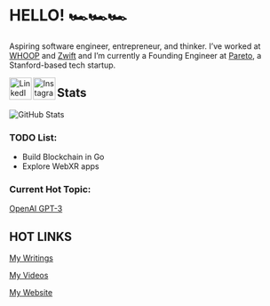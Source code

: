 <!--
**nicoledanuwidjaja/nicoledanuwidjaja** is a ✨ _special_ ✨ repository because its `README.md` (this file) appears on your GitHub profile.

Here are some ideas to get you started:

- 🔭 I’m currently working on ...
- 🌱 I’m currently learning ...
- 👯 I’m looking to collaborate on ...
- 🤔 I’m looking for help with ...
- 💬 Ask me about ...
- 📫 How to reach me: ...
- 😄 Pronouns: ...
- ⚡ Fun fact: ...
-->
# HELLO! 🏎️🏎️🏎️ 
Aspiring software engineer, entrepreneur, and thinker. I’ve worked at [WHOOP](http://whoop.com/) and [Zwift](https://zwift.com/) and I’m currently a Founding Engineer at [Pareto](http://hellopareto.com/), a Stanford-based tech startup.

<a href="https://www.linkedin.com/in/nicoledanuwidjaja/">
  <img align="left" alt="LinkedIn" width="40px" src="https://cdn.jsdelivr.net/npm/simple-icons@v3/icons/linkedin.svg" />
</a>
<a href="https://www.instagram.com/thenickyflash">
  <img align="left" alt="Instagram" width="40px" src="https://cdn.jsdelivr.net/npm/simple-icons@v3/icons/instagram.svg" />
</a>


## Stats
![GitHub Stats](https://github-readme-stats.vercel.app/api?username=nicoledanuwidjaja&show_icons=true)

### TODO List:
- Build Blockchain in Go
- Explore WebXR apps

### Current Hot Topic:
[OpenAI GPT-3](https://www.technologyreview.com/2020/07/20/1005454/openai-machine-learning-language-generator-gpt-3-nlp/)

## HOT LINKS
[My Writings](https://www.quora.com/profile/Nicole-Danuwidjaja)

[My Videos](https://www.youtube.com/channel/UCgAGSpR6DPXyRoFWDtQYUfQ)

[My Website](https://danuwidjaja.com/)
